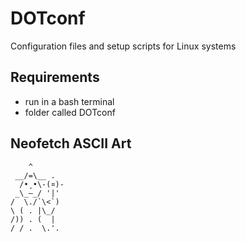 # DOTconf
Configuration files and setup scripts for Linux systems

## Requirements
- run in a bash terminal
- folder called DOTconf

## Neofetch ASCII Art
```
    ^ 
 __/=\__ .
  /•¸•\-(¤)-
 _\_—_/ '|'
/  \./`\<`)
\ ( . |\_/
/)) . (  |
/ / .  \.'.
```
